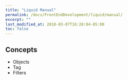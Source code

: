 ```yaml
---
title: "Liquid Manual"
permalink: /docs/FrontEndDevelopment/liquid/manual/
excerpt: ""
last_modified_at: 2018-03-07T16:28:04-05:00
toc: false
---
```


## Concepts

* Objects
* Tag
* Filters
